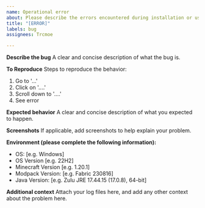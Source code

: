 ```yaml
---
name: Operational error
about: Please describe the errors encountered during installation or use here.
title: "[ERROR]"
labels: bug
assignees: Trcmoe

---
```


**Describe the bug**
A clear and concise description of what the bug is.

**To Reproduce**
Steps to reproduce the behavior:
1. Go to '...'
2. Click on '....'
3. Scroll down to '....'
4. See error

**Expected behavior**
A clear and concise description of what you expected to happen.

**Screenshots**
If applicable, add screenshots to help explain your problem.

**Environment (please complete the following information):**
 - OS: [e.g. Windows]
 - OS Version [e.g. 22H2]
 - Minecraft Version [e.g. 1.20.1]
 - Modpack Version: [e.g. Fabric 230816]
 - Java Version: [e.g.  Zulu JRE 17.44.15 (17.0.8), 64-bit]

**Additional context**
Attach your log files here, and add any other context about the problem here.
